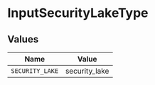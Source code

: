 # InputSecurityLakeType


## Values

| Name            | Value           |
| --------------- | --------------- |
| `SECURITY_LAKE` | security_lake   |